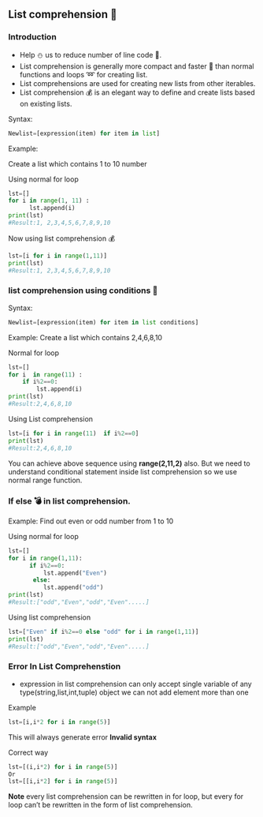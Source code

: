 ## List comprehension  :bookmark_tabs:

### Introduction
- Help :snowman: us to reduce number of line code :scroll:. 
- List comprehension is generally more compact and faster :runner: than normal functions and loops :loop: for creating list.
- List comprehensions are used for creating new lists from other iterables.
- List comprehension :moneybag: is an elegant way to define and create lists based on existing lists.

Syntax:
```python
Newlist=[expression(item) for item in list]
```
Example:

Create a list which contains 1 to 10 number 

Using normal for loop
```python
lst=[]
for i in range(1, 11) :
      lst.append(i) 
print(lst) 
#Result:1, 2,3,4,5,6,7,8,9,10
```
Now using list comprehension :moneybag:
```python
lst=[i for i in range(1,11)]
print(lst) 
#Result:1, 2,3,4,5,6,7,8,9,10
```

### list comprehension using conditions :wrench:

Syntax:
```python
Newlist=[expression(item) for item in list conditions]
```

Example:
Create a list which contains
2,4,6,8,10

Normal for loop
```python
lst=[]
for i  in range(11) :
    if i%2==0:
        lst.append(i) 
print(lst) 
#Result:2,4,6,8,10
```
Using List comprehension
```python
lst=[i for i in range(11)  if i%2==0]
print(lst) 
#Result:2,4,6,8,10
```
You can achieve above sequence using **range(2,11,2)** also. But we need to understand conditional statement inside list comprehension so we use normal range function. 


### If else :bomb: in list comprehension. 
Example:
Find out even or odd number from 1 to 10

Using normal for loop
```python
lst=[]
for i in range(1,11):
      if i%2==0:
          lst.append("Even")
       else:
          lst.append("odd") 
print(lst) 
#Result:["odd","Even","odd","Even".....]
```
Using list comprehension
```python
lst=["Even" if i%2==0 else "odd" for i in range(1,11)]
print(lst) 
#Result:["odd","Even","odd","Even".....]
```

### Error In List Comprehenstion
- expression in list comprehension can only accept single variable of any type(string,list,int,tuple) 
object we can not add element more than one

Example 
```python
lst=[i,i*2 for i in range(5)]
```
This will always generate error **Invalid syntax**

Correct way
```python
lst=[(i,i*2) for i in range(5)]
Or
lst=[[i,i*2] for i in range(5)]
```

**Note**
every list comprehension can be rewritten in for loop, 
but every for loop can’t be rewritten in the form of list comprehension.
